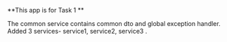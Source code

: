 **This app is for Task 1 **

The common service contains common dto and global exception handler.
Added 3 services- service1, service2, service3 .
